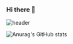 ### Hi there 👋

![header](https://capsule-render.vercel.app/api?text=FE%developer)


![Anurag's GitHub stats](https://github-readme-stats.vercel.app/api?username=soyoung008&theme=highcontrast&show_icons=true)

